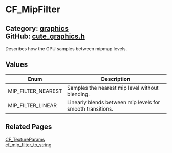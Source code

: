 [//]: # (This file is automatically generated by Cute Framework's docs parser.)
[//]: # (Do not edit this file by hand!)
[//]: # (See: https://github.com/RandyGaul/cute_framework/blob/master/samples/docs_parser.cpp)
[](../header.md ':include')

# CF_MipFilter

Category: [graphics](/api_reference?id=graphics)  
GitHub: [cute_graphics.h](https://github.com/RandyGaul/cute_framework/blob/master/include/cute_graphics.h)  
---

Describes how the GPU samples between mipmap levels.

## Values

Enum | Description
--- | ---
MIP_FILTER_NEAREST | Samples the nearest mip level without blending.
MIP_FILTER_LINEAR | Linearly blends between mip levels for smooth transitions.

## Related Pages

[CF_TextureParams](/graphics/cf_textureparams.md)  
[cf_mip_filter_to_string](/graphics/cf_mip_filter_to_string.md)  
